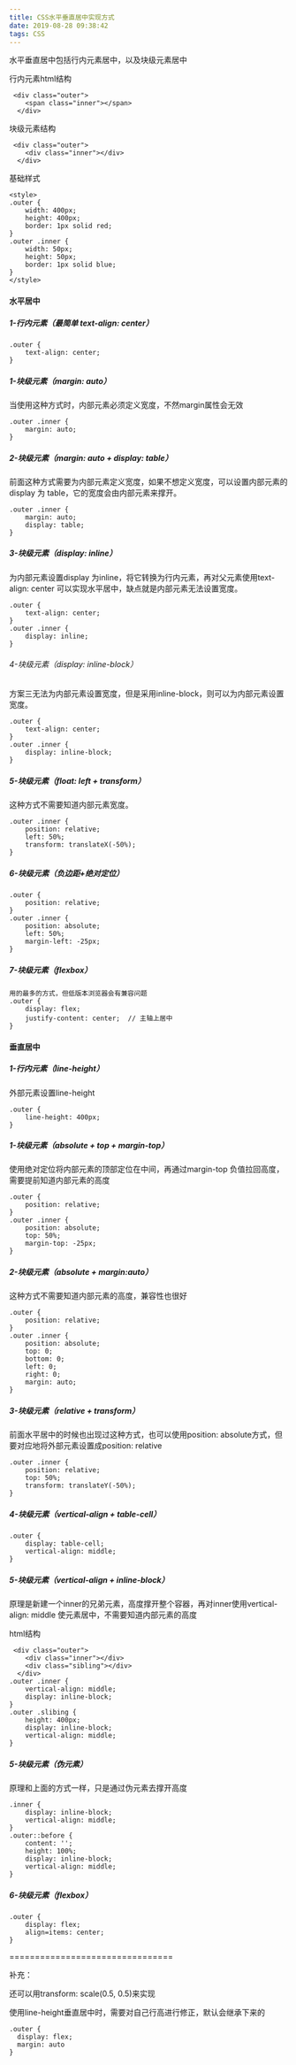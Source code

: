 ```yaml
---
title: CSS水平垂直居中实现方式
date: 2019-08-28 09:38:42
tags: CSS
---
```


水平垂直居中包括行内元素居中，以及块级元素居中

行内元素html结构

```
 <div class="outer">
    <span class="inner"></span>
  </div>
```

<!-- more -->

块级元素结构

```
 <div class="outer">
    <div class="inner"></div>
  </div>
```

基础样式

```
<style>
.outer {
    width: 400px;
    height: 400px;
    border: 1px solid red;
}
.outer .inner {
    width: 50px;
    height: 50px;
    border: 1px solid blue;
}
</style>
```

#### 水平居中

##### 1-行内元素（最简单 text-align: center）

```
.outer {
    text-align: center;
}
```

##### 1-块级元素（margin: auto）

当使用这种方式时，内部元素必须定义宽度，不然margin属性会无效

```
.outer .inner {
    margin: auto;
}
```

##### 2-块级元素（margin: auto + display: table）

前面这种方式需要为内部元素定义宽度，如果不想定义宽度，可以设置内部元素的display 为 table，它的宽度会由内部元素来撑开。

```
.outer .inner {
    margin: auto;
    display: table;
}
```

##### 3-块级元素（display: inline）

为内部元素设置display 为inline，将它转换为行内元素，再对父元素使用text-align: center 可以实现水平居中，缺点就是内部元素无法设置宽度。

```
.outer {
    text-align: center;
}
.outer .inner {
    display: inline;
}
```

###### 4-块级元素（display: inline-block）

方案三无法为内部元素设置宽度，但是采用inline-block，则可以为内部元素设置宽度。

```
.outer {
    text-align: center;
}
.outer .inner {
    display: inline-block;
}
```

##### 5-块级元素（float: left + transform）

这种方式不需要知道内部元素宽度。

```
.outer .inner {
    position: relative;
    left: 50%;
    transform: translateX(-50%);
}
```

##### 6-块级元素（负边距+绝对定位）

```
.outer {
    position: relative;
}
.outer .inner {
    position: absolute;
    left: 50%;
    margin-left: -25px;
}
```

##### 7-块级元素（flexbox）

```
用的最多的方式，但低版本浏览器会有兼容问题
.outer {
    display: flex;
    justify-content: center;  // 主轴上居中
}
```

#### 垂直居中

##### 1-行内元素（line-height）

外部元素设置line-height

```
.outer {
    line-height: 400px;
}
```

##### 1-块级元素（absolute + top + margin-top）

使用绝对定位将内部元素的顶部定位在中间，再通过margin-top 负值拉回高度，需要提前知道内部元素的高度

```
.outer {
    position: relative;
}
.outer .inner {
    position: absolute;
    top: 50%;
    margin-top: -25px;
}
```

##### 2-块级元素（absolute + margin:auto）

这种方式不需要知道内部元素的高度，兼容性也很好

```
.outer {
    position: relative;
}
.outer .inner {
    position: absolute;
    top: 0;
    bottom: 0;
    left: 0;
    right: 0;
    margin: auto;
}
```

##### 3-块级元素（relative + transform）

前面水平居中的时候也出现过这种方式，也可以使用position: absolute方式，但要对应地将外部元素设置成position: relative

```
.outer .inner {
    position: relative;
    top: 50%;
    transform: translateY(-50%);
}
```

##### 4-块级元素（vertical-align + table-cell）

```
.outer {
    display: table-cell;
    vertical-align: middle;
}
```

##### 5-块级元素（vertical-align + inline-block）

原理是新建一个inner的兄弟元素，高度撑开整个容器，再对inner使用vertical-align: middle 使元素居中，不需要知道内部元素的高度

html结构

```
 <div class="outer">
    <div class="inner"></div>
    <div class="sibling"></div>
  </div>
.outer .inner {
    vertical-align: middle;
    display: inline-block;
}
.outer .slibing {
    height: 400px;
    display: inline-block;
    vertical-align: middle;
}
```

##### 5-块级元素（伪元素）

原理和上面的方式一样，只是通过伪元素去撑开高度

```
.inner {
    display: inline-block;
    vertical-align: middle;
}
.outer::before {
    content: '';
    height: 100%;
    display: inline-block;
    vertical-align: middle;
}
```

##### 6-块级元素（flexbox）

```
.outer {
    display: flex;
    align=items: center;
}
```

================================

补充：

还可以用transform: scale(0.5, 0.5)来实现

使用line-height垂直居中时，需要对自己行高进行修正，默认会继承下来的


```
.outer {
  display: flex;
  margin: auto
}
```
